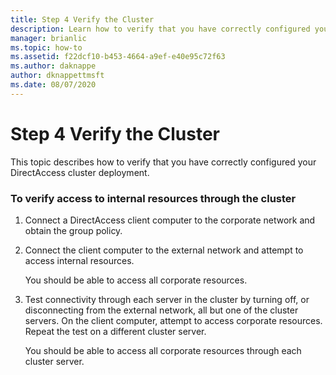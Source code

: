 ```yaml
---
title: Step 4 Verify the Cluster
description: Learn how to verify that you have correctly configured your DirectAccess cluster deployment.
manager: brianlic
ms.topic: how-to
ms.assetid: f22dcf10-b453-4664-a9ef-e40e95c72f63
ms.author: daknappe
author: dknappettmsft
ms.date: 08/07/2020
---
```

# Step 4 Verify the Cluster

This topic describes how to verify that you have correctly configured your DirectAccess cluster deployment.

### To verify access to internal resources through the cluster

1.  Connect a DirectAccess client computer to the corporate network and obtain the group policy.

2.  Connect the client computer to the external network and attempt to access internal resources.

    You should be able to access all corporate resources.

3.  Test connectivity through each server in the cluster by turning off, or disconnecting from the external network, all but one of the cluster servers. On the client computer, attempt to access corporate resources. Repeat the test on a different cluster server.

    You should be able to access all corporate resources through each cluster server.




